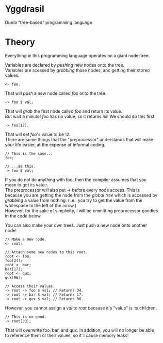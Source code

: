 Yggdrasil
=========
Dumb "tree-based" programming language

Theory
===
Everything in this programming language operates on a giant node-tree.

Variables are declared by *pushing* new nodes onto the tree.  
Variables are acessed by *grabbing* those nodes, and getting their stored values.

    <- foo;

That will *push* a new node called *foo* onto the tree.

    -> foo $ val;

That will *grab* the first node called *foo* and return its value.  
But wait a minute! *foo* has no value, so it returns *nil*! We should do this first:

    -> foo[12];

That will set *foo*'s value to be 12.  
There are some things that the "preprocessor" understands that will make your life easier, at the expense of informal coding.

    // This is the same...
    foo;
    
    // ...as this.
    -> foo $ val;

If you do not do anything with foo, then the compiler assumes that you mean to get its value.  
The preprocessor will also put -> before every node access. This is because you are getting the node from the *global tree* which is accessed by *grabbing* a value from nothing. (i.e., you try to get the value from the whitespace to the left of the arrow.)  
However, for the sake of simplicity, I will be ommitting preprocessor goodies in the code below.

You can also make your own trees. Just push a new node onto another node!

    // Make a new node.
    <- root;
    
    // Attach some new nodes to this root.
    root <- foo;
    foo[34];
    root <- bar;
    bar[17];
    root <- qux;
    qux[96];
    
    // Access their values.
    -> root -> foo $ val; // Returns 34.
    -> root -> bar $ val; // Returns 17.
    -> root -> qux $ val; // Returns 96.

However, you cannot assign a *val* to *root* because it's "value" is its children.

    // This is no good.
    -> root[33];

That will overwrite foo, bar, and qux. In addition, you will no longer be able to reference them or their values, so it'll cause memory leaks!
